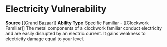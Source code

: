 ﻿---
ability_type: Specific Familiar - Clockwork Familiar
actions: null
frequency: null
id: '58'
name: Electricity Vulnerability
rarity: Common
requirement: null
source: '[[DATABASE/source/Grand Bazaar|Grand Bazaar]]'
trait: null
type: Familiar Ability

---
# Electricity Vulnerability

**Source** [[Grand Bazaar]]
**Ability Type** Specific Familiar - [[Clockwork Familiar]]
The metal components of a clockwork familiar conduct electricity and are easily disrupted by an electric current. It gains weakness to electricity damage equal to your level.